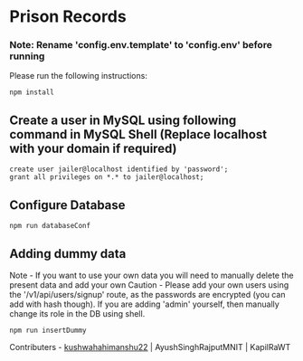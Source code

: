 # Prison Records

### Note: Rename 'config.env.template' to 'config.env' before running

Please run the following instructions:
<br>
```
npm install
```

## Create a user in MySQL using following command in MySQL Shell (Replace localhost with your domain if required)
```
create user jailer@localhost identified by 'password';
grant all privileges on *.* to jailer@localhost;
```
## Configure Database

```
npm run databaseConf
```
## Adding dummy data 
Note - If you want to use your own data you will need to manually delete the present data and add your own
Caution - Please add your own users using the '/v1/api/users/signup' route, as the passwords are encrypted (you can add with hash though). If you are adding 'admin' yourself, then manually change its role in the DB using shell.
```
npm run insertDummy
```

Contributers - <a href='github.com/kushwahahimanshu22'>kushwahahimanshu22</a> | AyushSinghRajputMNIT | KapilRaWT
